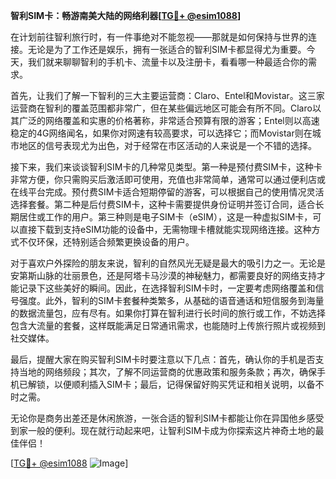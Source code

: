 **智利SIM卡：畅游南美大陆的网络利器[[TG💪+ @esim1088](https://t.me/s/esim1088)]**

在计划前往智利旅行时，有一件事绝对不能忽视——那就是如何保持与世界的连接。无论是为了工作还是娱乐，拥有一张适合的智利SIM卡都显得尤为重要。今天，我们就来聊聊智利的手机卡、流量卡以及注册卡，看看哪一种最适合你的需求。

首先，让我们了解一下智利的三大主要运营商：Claro、Entel和Movistar。这三家运营商在智利的覆盖范围都非常广，但在某些偏远地区可能会有所不同。Claro以其广泛的网络覆盖和实惠的价格著称，非常适合预算有限的游客；Entel则以高速稳定的4G网络闻名，如果你对网速有较高要求，可以选择它；而Movistar则在城市地区的信号表现尤为出色，对于经常在市区活动的人来说是一个不错的选择。

接下来，我们来谈谈智利SIM卡的几种常见类型。第一种是预付费SIM卡，这种卡非常方便，你只需购买后激活即可使用，充值也非常简单，通常可以通过便利店或在线平台完成。预付费SIM卡适合短期停留的游客，可以根据自己的使用情况灵活选择套餐。第二种是后付费SIM卡，这种卡需要提供身份证明并签订合同，适合长期居住或工作的用户。第三种则是电子SIM卡（eSIM），这是一种虚拟SIM卡，可以直接下载到支持eSIM功能的设备中，无需物理卡槽就能实现网络连接。这种方式不仅环保，还特别适合频繁更换设备的用户。

对于喜欢户外探险的朋友来说，智利的自然风光无疑是最大的吸引力之一。无论是安第斯山脉的壮丽景色，还是阿塔卡马沙漠的神秘魅力，都需要良好的网络支持才能记录下这些美好的瞬间。因此，在选择智利SIM卡时，一定要考虑网络覆盖和信号强度。此外，智利的SIM卡套餐种类繁多，从基础的语音通话和短信服务到海量的数据流量包，应有尽有。如果你打算在智利进行长时间的旅行或工作，不妨选择包含大流量的套餐，这样既能满足日常通讯需求，也能随时上传旅行照片或视频到社交媒体。

最后，提醒大家在购买智利SIM卡时要注意以下几点：首先，确认你的手机是否支持当地的网络频段；其次，了解不同运营商的优惠政策和服务条款；再次，确保手机已解锁，以便顺利插入SIM卡；最后，记得保留好购买凭证和相关说明，以备不时之需。

无论你是商务出差还是休闲旅游，一张合适的智利SIM卡都能让你在异国他乡感受到家一般的便利。现在就行动起来吧，让智利SIM卡成为你探索这片神奇土地的最佳伴侣！

[[TG💪+ @esim1088](https://t.me/s/esim1088) ![Image](https://i.postimg.cc/4NQfJmqS/Snipaste-2025-05-13-00-14-12.png)]